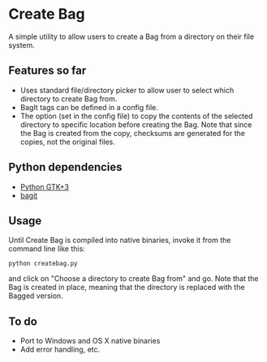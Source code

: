 # Create Bag

A simple utility to allow users to create a Bag from a directory on their file system.

## Features so far

* Uses standard file/directory picker to allow user to select which directory to create Bag from.
* BagIt tags can be defined in a config file.
* The option (set in the config file) to copy the contents of the selected directory to specific location before creating the Bag. Note that since the Bag is created from the copy, checksums are generated for the copies, not the original files.

## Python dependencies

* [Python GTK+3](http://python-gtk-3-tutorial.readthedocs.org/en/latest/index.html)
* [bagit](https://github.com/LibraryOfCongress/bagit-python)

## Usage

Until Create Bag is compiled into native binaries, invoke it from the command line like this:

`python createbag.py`

and click on "Choose a directory to create Bag from" and go. Note that the Bag is created in place, meaning that the directory is replaced with the Bagged version.


## To do

* Port to Windows and OS X native binaries
* Add error handling, etc.
